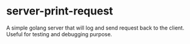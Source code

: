 # server-print-request
A simple golang server that will log and send request back to the client. Useful for testing and debugging purpose.
